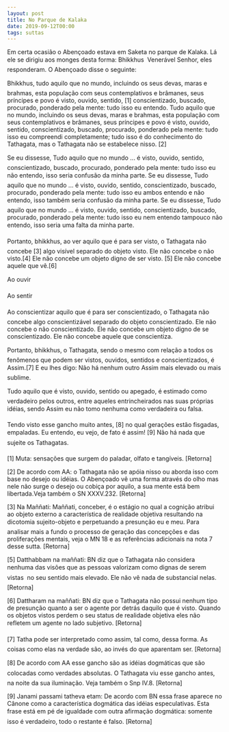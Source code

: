 ```yaml
---
layout: post
title: No Parque de Kalaka
date: 2019-09-12T00:00
tags: suttas
---
```

Em certa ocasião o Abençoado estava em Saketa no parque de Kalaka. Lá ele se dirigiu aos monges desta forma: Bhikkhus  Venerável Senhor, eles responderam. O Abençoado disse o seguinte:

Bhikkhus, tudo aquilo que no mundo, incluindo os seus devas, maras e brahmas, esta população com seus contemplativos e brâmanes, seus príncipes e povo é visto, ouvido, sentido, [1] conscientizado, buscado, procurado, ponderado pela mente: tudo isso eu entendo. Tudo aquilo que no mundo, incluindo os seus devas, maras e brahmas, esta população com seus contemplativos e brâmanes, seus príncipes e povo é visto, ouvido, sentido, conscientizado, buscado, procurado, ponderado pela mente: tudo isso eu compreendi completamente; tudo isso é do conhecimento do Tathagata, mas o Tathagata não se estabelece nisso. [2]

Se eu dissesse, Tudo aquilo que no mundo ... é visto, ouvido, sentido, conscientizado, buscado, procurado, ponderado pela mente: tudo isso eu não entendo, isso seria confusão da minha parte. Se eu dissesse, Tudo aquilo que no mundo ... é visto, ouvido, sentido, conscientizado, buscado, procurado, ponderado pela mente: tudo isso eu ambos entendo e não entendo, isso também seria confusão da minha parte. Se eu dissesse, Tudo aquilo que no mundo ... é visto, ouvido, sentido, conscientizado, buscado, procurado, ponderado pela mente: tudo isso eu nem entendo tampouco não entendo, isso seria uma falta da minha parte.

Portanto, bhikkhus, ao ver aquilo que é para ser visto, o Tathagata não concebe [3] algo visível separado do objeto visto. Ele não concebe o não visto.[4] Ele não concebe um objeto digno de ser visto. [5] Ele não concebe aquele que vê.[6]

Ao ouvir 

Ao sentir 

Ao conscientizar aquilo que é para ser conscientizado, o Tathagata não concebe algo conscientizável separado do objeto conscientizado. Ele não concebe o não conscientizado. Ele não concebe um objeto digno de se conscientizado. Ele não concebe aquele que conscientiza.

Portanto, bhikkhus, o Tathagata, sendo o mesmo com relação a todos os fenômenos que podem ser vistos, ouvidos, sentidos e conscientizados, é Assim.[7] E eu lhes digo: Não há nenhum outro Assim mais elevado ou mais sublime.

Tudo aquilo que é visto, ouvido, sentido ou apegado, é estimado como verdadeiro pelos outros, entre aqueles entrincheirados nas suas próprias idéias, sendo Assim eu não tomo nenhuma como verdadeira ou falsa.

Tendo visto esse gancho muito antes, [8] no qual gerações estão fisgadas, empaladas. Eu entendo, eu vejo, de fato é assim! [9] Não há nada que sujeite os Tathagatas.

[1] Muta: sensações que surgem do paladar, olfato e tangíveis. [Retorna]

[2] De acordo com AA: o Tathagata não se apóia nisso ou aborda isso com base no desejo ou idéias. O Abençoado vê uma forma através do olho mas nele não surge o desejo ou cobiça por aquilo, a sua mente está bem libertada.Veja também o SN XXXV.232. [Retorna]

[3] Na Maññati: Maññati, conceber, é o estágio no qual a cognição atribui ao objeto externo a característica de realidade objetiva resultando na dicotomia sujeito-objeto e perpetuando a presunção eu e meu. Para analisar mais a fundo o processo de geração das concepções e das proliferações mentais, veja o MN 18 e as referências adicionais na nota 7 desse sutta. [Retorna]

[5] Datthabbam na maññati: BN diz que o Tathagata não considera nenhuma das visões que as pessoas valorizam como dignas de serem vistas  no seu sentido mais elevado. Ele não vê nada de substancial nelas. [Retorna]

[6] Dattharam na maññati: BN diz que o Tathagata não possui nenhum tipo de presunção quanto a ser o agente por detrás daquilo que é visto. Quando os objetos vistos perdem o seu status de realidade objetiva eles não refletem um agente no lado subjetivo. [Retorna]

[7] Tatha pode ser interpretado como assim, tal como, dessa forma. As coisas como elas na verdade são, ao invés do que aparentam ser. [Retorna]

[8] De acordo com AA esse gancho são as idéias dogmáticas que são colocadas como verdades absolutas. O Tathagata viu esse gancho antes, na noite da sua iluminação. Veja também o Snp IV.8. [Retorna]

[9] Janami passami tatheva etam: De acordo com BN essa frase aparece no Cânone como a característica dogmática das idéias especulativas. Esta frase está em pé de igualdade com outra afirmação dogmática: somente isso é verdadeiro, todo o restante é falso. [Retorna]

